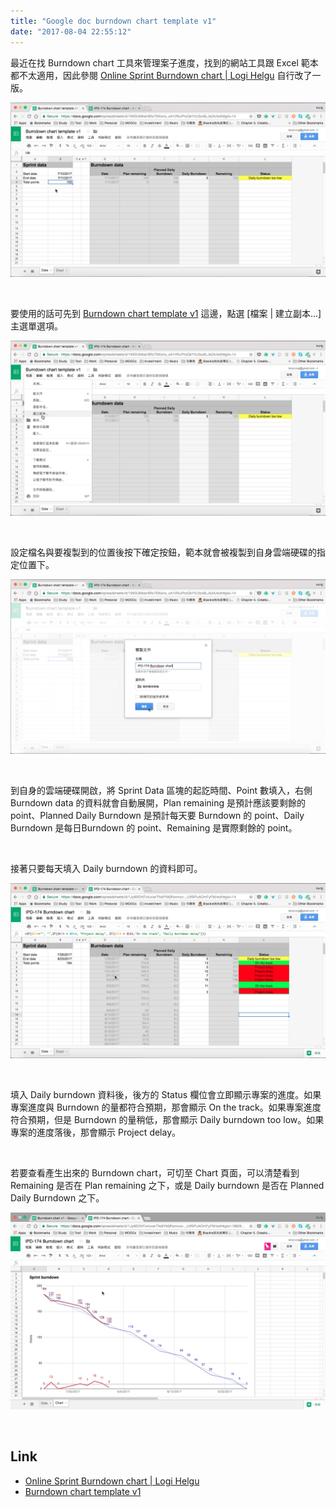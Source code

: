 ```yaml
---
title: "Google doc burndown chart template v1"
date: "2017-08-04 22:55:12"
---
```



最近在找 Burndown chart 工具來管理案子進度，找到的網站工具跟 Excel 範本都不太適用，因此參閱 [Online Sprint Burndown chart | Logi Helgu](http://agile.logihelgu.com/online-sprint-burndown-chart/) 自行改了一版。  

<!-- More -->

![1.png](1.png)

<br/>


要使用的話可先到 [Burndown chart template v1](https://docs.google.com/spreadsheets/d/1lW0UMkaHBfx7SXixIw_oA1tRiuPhzQkYtU3zx6LJs2A/edit?usp=sharing) 這邊，點選 [檔案 | 建立副本...] 主選單選項。  

![2.png](2.png)

<br/>


設定檔名與要複製到的位置後按下確定按鈕，範本就會被複製到自身雲端硬碟的指定位置下。  

![3.png](3.png)

<br/>


到自身的雲端硬碟開啟，將 Sprint Data 區塊的起訖時間、Point 數填入，右側 Burndown data 的資料就會自動展開，Plan remaining 是預計應該要剩餘的 point、Planned Daily Burndown 是預計每天要 Burndown 的 point、Daily Burndown 是每日Burndown 的 point、Remaining 是實際剩餘的 point。

<br/>


接著只要每天填入 Daily burndown 的資料即可。  

![4.png](4.png)

<br/>


填入 Daily burndown 資料後，後方的 Status 欄位會立即顯示專案的進度。如果專案進度與 Burndown 的量都符合預期，那會顯示 On the track。如果專案進度符合預期，但是 Burndown 的量稍低，那會顯示 Daily burndown too low。如果專案的進度落後，那會顯示 Project delay。  

<br/>


若要查看產生出來的 Burndown chart，可切至 Chart 頁面，可以清楚看到 Remaining 是否在 Plan remaining 之下，或是 Daily burndown 是否在 Planned Daily Burndown 之下。  

![5.png](5.png)

<br/>


Link
----
* [Online Sprint Burndown chart | Logi Helgu](http://agile.logihelgu.com/online-sprint-burndown-chart/)
* [Burndown chart template v1](https://docs.google.com/spreadsheets/d/1lW0UMkaHBfx7SXixIw_oA1tRiuPhzQkYtU3zx6LJs2A/edit?usp=sharing)
